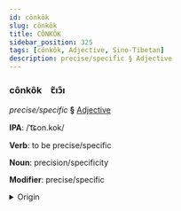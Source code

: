 ```yaml
---
id: cônkôk
slug: cônkôk
title: CÔNKÔK
sidebar_position: 325
tags: [cônkôk, Adjective, Sino-Tibetan]
description: precise/specific § Adjective
---
```


### cônkôk&emsp;<span kind="abugida">ꞇ̃ıɔ̑ı</span>

*precise/specific* **§** [Adjective](../../tags/Adjective)

**IPA**: /ˈt͡ɕon.kok/

**Verb**: to be precise/specific

**Noun**: precision/specificity

**Modifier**: precise/specific

<details>
    <summary>Origin</summary>
    Cantonese 準確 zeon2 kok3 /tsɵn.kɔːk̚/<br/>
    <em>Sino-Tibetan Language Family</em>
</details>